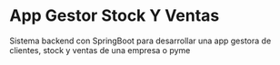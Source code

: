 # App Gestor Stock Y Ventas
Sistema backend con SpringBoot para desarrollar una app gestora de clientes, stock y ventas de una empresa o pyme
